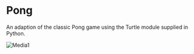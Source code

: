 # Pong

An adaption of the classic Pong game using the Turtle module supplied in Python.

![Media1](https://user-images.githubusercontent.com/63682861/129404036-697158ff-f3e3-4926-b577-de04ec6ac0c2.gif)

